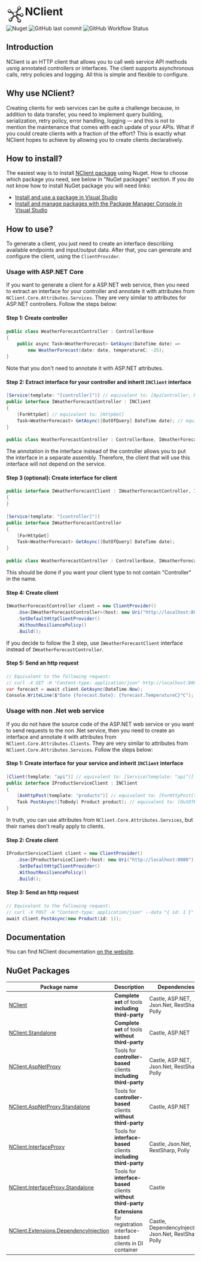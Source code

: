 # <img src="logo.png" width="50" height="50" align="left" alt="logo">NClient

![Nuget](https://img.shields.io/nuget/v/NClient)
![GitHub last commit](https://img.shields.io/github/last-commit/nclient/nclient)
![GitHub Workflow Status](https://img.shields.io/github/workflow/status/nclient/nclient/Test)

## Introduction
NClient is an HTTP client that allows you to call web service API methods usnig annotated controllers or interfaces. The client supports asynchronous calls, retry policies and logging. All this is  simple and flexible to configure.

## Why use NClient?
Creating clients for web services can be quite a challenge because, in addition to data transfer, you need to implement query building, serialization, retry policy, error handling, logging — and this is not to mention the maintenance that comes with each update of your APIs. What if you could create clients with a fraction of the effort? This is exactly what NClient hopes to achieve by allowing you to create clients declaratively.

## How to install?
The easiest way is to install [NClient package](https://www.nuget.org/packages?q=Tags%3A"NClient") using Nuget. How to choose which package you need, see below in "NuGet packages" section. If you do not know how to install NuGet package you will need links:  
- [Install and use a package in Visual Studio](https://docs.microsoft.com/en-us/nuget/quickstart/install-and-use-a-package-in-visual-studio)  
- [Install and manage packages with the Package Manager Console in Visual Studio](https://docs.microsoft.com/en-us/nuget/consume-packages/install-use-packages-powershell)

## How to use?
To generate a client, you just need to create an interface describing available endpoints and input/output data. After that, you can generate and configure the client, using the `ClientProvider`.
### Usage with ASP.NET Core
If you want to generate a client for a ASP.NET web service, then you need to extract an interface for your controller and annotate it with attributes from `NClient.Core.Attributes.Services`. They are very similar to attributes for ASP.NET controllers. Follow the steps below:
#### Step 1: Create controller
```C#
public class WeatherForecastController : ControllerBase
{
    public async Task<WeatherForecast> GetAsync(DateTime date) =>
        new WeatherForecast(date: date, temperatureC: -25);
}
```
Note that you don't need to annotate it with ASP.NET attributes.
#### Step 2: Extract interface for your controller and inherit `INClient` interface
```C#
[Service(template: "[controller]")] // equivalent to: [ApiController, Route("[controller]")]
public interface IWeatherForecastController : INClient
{
    [ForHttpGet] // equivalent to: [HttpGet]
    Task<WeatherForecast> GetAsync([OutOfQuery] DateTime date); // equivalent to: [FromQuery]
}

public class WeatherForecastController : ControllerBase, IWeatherForecastController { ... }
```
The annotation in the interface instead of the controller allows you to put the interface in a separate assembly. Therefore, the client that will use this interface will not depend on the service.
#### Step 3 (optional): Create interface for client
```C#
public interface IWeatherForecastClient : IWeatherForecastController, INClient
{
}

[Service(template: "[controller]")]
public interface IWeatherForecastController
{
    [ForHttpGet]
    Task<WeatherForecast> GetAsync([OutOfQuery] DateTime date);
}

public class WeatherForecastController : ControllerBase, IWeatherForecastController { ... }
```
This should be done if you want your client type to not contain "Сontroller" in the name.
#### Step 4: Create client
```C#
IWeatherForecastController client = new ClientProvider()
    .Use<IWeatherForecastController>(host: new Uri("http://localhost:8080"))
    .SetDefaultHttpClientProvider()
    .WithoutResiliencePolicy()
    .Build();
```
If you decide to follow the 3 step, use `IWeatherForecastClient` interface instead of `IWeatherForecastController`.
#### Step 5: Send an http request
```C#
// Equivalent to the following request: 
// curl -X GET -H "Content-type: application/json" http://localhost:8080/WeatherForecast?date=2021-03-13T00:15Z
var forecast = await client.GetAsync(DateTime.Now);
Console.WriteLine($"Date {forecast.Date}: {forecast.TemperatureC}°C");
```
### Usage with non .Net web service
If you do not have the source code of the ASP.NET web service or you want to send requests to the non .Net service, then you need to create an interface and annotate it with attributes from `NClient.Core.Attributes.Clients`. They are very similar to attributes from `NClient.Core.Attributes.Services`. Follow the steps below:
#### Step 1: Create interface for your service and inherit `INClient` interface
```C#
[Client(template: "api")] // equivalent to: [Service(template: "api")]
public interface IProductServiceClient : INClient
{
    [AsHttpPost(template: "products")] // equivalent to: [ForHttpPost(template: "products")]
    Task PostAsync([ToBody] Product product); // equivalent to: [OutOfBody]
}
```
In truth, you can use attributes from `NClient.Core.Attributes.Services`, but their names don't really apply to clients.
#### Step 2: Create client
```C#
IProductServiceClient client = new ClientProvider()
    .Use<IProductServiceClient>(host: new Uri("http://localhost:8080"))
    .SetDefaultHttpClientProvider()
    .WithoutResiliencePolicy()
    .Build();
```
#### Step 3: Send an http request
```C#
// Equivalent to the following request: 
// curl -X POST -H "Content-type: application/json" --data "{ id: 1 }" http://localhost:8080/api/products
await client.PostAsync(new Product(id: 1));
```

## Documentation
You can find NClient documentation [on the website](https://nclient.github.io/).

## NuGet Packages
| Package name                                             | Description                                            | Dependencies                                           |
| -------------------------------------------------------- | ------------------------------------------------------ | ------------------------------------------------------ |
| [NClient](https://www.nuget.org/packages/NClient) | **Complete set** of tools **including third-party** | Castle, ASP.NET, Json.Net, RestSharp, Polly |
| [	NClient.Standalone](https://www.nuget.org/packages/NClient.Standalone) | **Complete set** of tools **without third-party**  | Castle, ASP.NET |
| [NClient.AspNetProxy](https://www.nuget.org/packages/NClient.AspNetProxy) | Tools for **controller-based** clients **including third-party** | Castle, ASP.NET, Json.Net, RestSharp, Polly |
| [NClient.AspNetProxy.Standalone](https://www.nuget.org/packages/NClient.AspNetProxy.Standalone) | Tools for **controller-based** clients **without third-party** | Castle, ASP.NET |
| [NClient.InterfaceProxy](https://www.nuget.org/packages/NClient.InterfaceProxy) | Tools for **interface-based** clients **including third-party** | Castle, Json.Net, RestSharp, Polly |
| [NClient.InterfaceProxy.Standalone](https://www.nuget.org/packages/NClient.InterfaceProxy.Standalone) | Tools for **interface-based** clients **without third-party** | Castle |
| [NClient.Extensions.DependencyInjection](https://www.nuget.org/packages/NClient.Extensions.DependencyInjection) | **Extensions** for registration interface-based clients in DI container | Castle, DependencyInjection, Json.Net, RestSharp, Polly |
